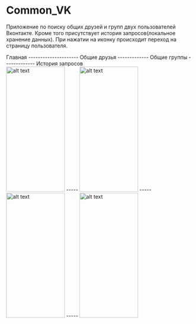 # Common_VK
Приложение по поиску общих друзей и групп двух пользователей Вконтакте. Кроме того присутствует история запросов(локальное хранение данных). При нажатии на иконку происходит переход на страницу пользователя.<br>
<!--![image](https://user-images.githubusercontent.com/46371199/58341705-46246680-7e68-11e9-86f7-d68223375f68.png) <br>-->
Главная --------------------- Общие друзья ------------- Общие группы ------------- История запросов<br>
<img src="https://user-images.githubusercontent.com/46371199/58341705-46246680-7e68-11e9-86f7-d68223375f68.png" alt="alt text" width="158" height="337"> ----- <img src="https://user-images.githubusercontent.com/46371199/58342530-137b6d80-7e6a-11e9-85b5-db68d4d85846.png" alt="alt text" width="158" height="337"> ----- <img src="https://user-images.githubusercontent.com/46371199/58342621-4f163780-7e6a-11e9-99c3-d9b24f5f71de.png" alt="alt text" width="158" height="337"> ----- <img src="https://user-images.githubusercontent.com/46371199/58342695-8b499800-7e6a-11e9-9345-6352d01422fb.png" alt="alt text" width="158" height="337"> 
